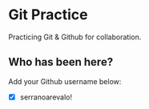 # Git Practice

Practicing Git &amp; Github for collaboration.

## Who has been here?

Add your Github username below:

- [x] serranoarevalo!
